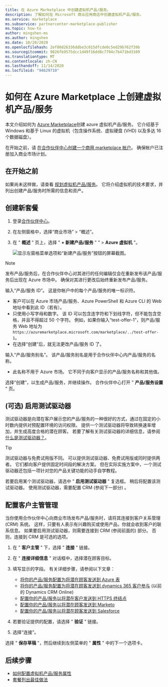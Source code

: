```yaml
---
title: 在 Azure Marketplace 中创建虚拟机产品/服务。
description: 了解如何在 Microsoft 商业应用商店中创建虚拟机产品/服务。
ms.service: marketplace
ms.subservice: partnercenter-marketplace-publisher
ms.topic: how-to
author: mingshen-ms
ms.author: mingshen
ms.date: 10/20/2020
ms.openlocfilehash: 2ef80d26336ddbe3c015dfcde0c5ed29b762f39b
ms.sourcegitcommit: 9826fb9575dcc1d49f16dd8c7794c7b471bd3109
ms.translationtype: MT
ms.contentlocale: zh-CN
ms.lasthandoff: 11/14/2020
ms.locfileid: "94629710"
---
```

# <a name="how-to-create-a-virtual-machine-offer-on-azure-marketplace"></a>如何在 Azure Marketplace 上创建虚拟机产品/服务

本文介绍如何为 [Azure Marketplace](https://azuremarketplace.microsoft.com/)创建 azure 虚拟机产品/服务。 它介绍基于 Windows 和基于 Linux 的虚拟机（包含操作系统、虚拟硬盘 (VHD) 以及多达 16 个数据磁盘）。

在开始之前，请 [在合作伙伴中心创建一个商用 marketplace 帐户](partner-center-portal/create-account.md)。 确保帐户已注册加入商业市场计划。

## <a name="before-you-begin"></a>在开始之前

如果尚未这样做，请查看 [规划虚拟机产品/服务](marketplace-virtual-machines.md)。 它将介绍虚拟机的技术要求，并列出创建产品/服务时所需的信息和资产。

## <a name="create-a-new-offer"></a>创建新套餐

1. 登录[合作伙伴中心](https://partner.microsoft.com/dashboard/home)。
2. 在左侧窗格中，选择“商业市场” > “概述”。
3. 在 " **概述** " 页上，选择 " **+ 新建产品/服务** " "  >  **Azure 虚拟机** "。

    ![显示左窗格菜单选项和“新建产品/服务”按钮的屏幕截图。](./media/create-vm/new-offer-azure-virtual-machine.png)

> [!NOTE]
> 发布产品/服务后，在合作伙伴中心对其进行的任何编辑仅会在重新发布该产品/服务后出现在 Azure 市场中。 确保对其进行更改后始终重新发布产品/服务。

输入“产品/服务 ID”。 这是你帐户中的每个产品/服务的唯一标识符。

- 客户可以在 Azure 市场产品/服务、Azure PowerShell 和 Azure CLI 的 Web 地址中看到此 ID（若有）。
- 只使用小写字母和数字。 该 ID 可以包含连字符和下划线字符，但不能包含空格，并且不得超过 50 个字符。 例如，如果你输入“test-offer-1”，则产品/服务 Web 地址为 `https://azuremarketplace.microsoft.com/marketplace/../test-offer-1`。
- 在选择“创建”后，就无法更改产品/服务 ID 了。

输入“产品/服务别名”。 该产品/服务别名是用于合作伙伴中心内产品/服务的名称。

- 此名称不用于 Azure 市场。 它不同于向客户显示的产品/服务名称和其他值。

选择“创建”，以生成产品/服务，并继续操作。 合作伙伴中心打开 " **产品/服务设置** " 页。

## <a name="enable-a-test-drive-optional"></a> (可选) 启用测试驱动器

测试驱动器是向潜在客户展示您的产品/服务的一种很好的方式，通过在固定的小时数内提供对预配置环境的访问权限。 提供一个测试驱动器将导致转换速率增加，并生成高度合格的潜在顾客。 若要了解有关测试驱动器的详细信息，请参阅 [什么是测试驱动器？](./what-is-test-drive.md)。

> [!TIP]
> 测试驱动器与免费试用版不同。 可以提供测试驱动器、免费试用版或同时提供两者。 它们都向客户提供固定时间段的解决方案。 但在实际实施方案中，一个测试驱动器还包括一项针对您的产品关键功能的动手自学教程。

若要启用某个测试驱动器，请选中 " **启用测试驱动器** " 复选框。 稍后将配置该测试驱动器。 使用测试驱动器，需要配置 CRM (参阅下一部分) 。

## <a name="configure-customer-leads-management"></a>配置客户主管管理

当你使用合作伙伴中心向商业市场发布产品/服务时，请将其连接到客户关系管理 (CRM) 系统。 这样，只要有人表示有兴趣购买或使用产品，你就会收到客户的联系信息。 如果要启用测试驱动器，则需要连接到 CRM (参阅前面的) 部分。 否则，连接到 CRM 是可选的选项。

1. 在 " **客户主管** " 下，选择 " **连接** " 链接。
1. 在 " **连接详细信息** " 对话框中，选择潜在顾客目标。
1. 填写显示的字段。 有关详细步骤，请参阅以下文章：

   - [将你的产品/服务配置为将潜在顾客发送到 Azure 表](./partner-center-portal/commercial-marketplace-lead-management-instructions-azure-table.md#configure-your-offer-to-send-leads-to-the-azure-table)
   - [将你的产品/服务配置为将潜在顾客发送到 dynamics 365 客户参与](./partner-center-portal/commercial-marketplace-lead-management-instructions-dynamics.md#configure-your-offer-to-send-leads-to-dynamics-365-customer-engagement) (以前的 Dynamics CRM Online) 
   - [配置你的产品/服务以将潜在客户发送到 HTTPS 终结点](./partner-center-portal/commercial-marketplace-lead-management-instructions-https.md#configure-your-offer-to-send-leads-to-the-https-endpoint)
   - [配置你的产品/服务以将潜在顾客发送到 Marketo](./partner-center-portal/commercial-marketplace-lead-management-instructions-marketo.md#configure-your-offer-to-send-leads-to-marketo)
   - [配置你的产品/服务以将潜在顾客发送到 Salesforce](./partner-center-portal/commercial-marketplace-lead-management-instructions-salesforce.md#configure-your-offer-to-send-leads-to-salesforce)

1. 若要验证提供的配置，请选择 " **验证** " 链接。
1. 选择“连接”。

选择 " **保存草稿** "，然后继续到左侧菜单的 " **属性** " 中的下一个选项卡。

## <a name="next-steps"></a>后续步骤

- [如何配置虚拟机产品/服务属性](azure-vm-create-properties.md)
- [套餐列出最佳做法](gtm-offer-listing-best-practices.md)